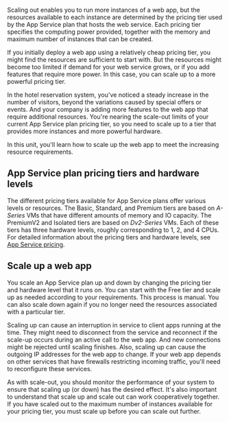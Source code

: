 Scaling out enables you to run more instances of a web app, but the resources available to each instance are determined by the pricing tier used by the App Service plan that hosts the web service. Each pricing tier specifies the computing power provided, together with the memory and maximum number of instances that can be created.

If you initially deploy a web app using a relatively cheap pricing tier, you might find the resources are sufficient to start with. But the resources might become too limited if demand for your web service grows, or if you add features that require more power. In this case, you can scale up to a more powerful pricing tier.

In the hotel reservation system, you've noticed a steady increase in the number of visitors, beyond the variations caused by special offers or events. And your company is adding more features to the web app that require additional resources. You're nearing the scale-out limits of your current App Service plan pricing tier, so you need to scale up to a tier that provides more instances and more powerful hardware.

In this unit, you'll learn how to scale up the web app to meet the increasing resource requirements.

## App Service plan pricing tiers and hardware levels

The different pricing tiers available for App Service plans offer various levels or resources. The Basic, Standard, and Premium tiers are based on *A-Series* VMs that have different amounts of memory and IO capacity. The PremiumV2 and Isolated tiers are based on *Dv2-Series* VMs. Each of these tiers has three hardware levels, roughly corresponding to 1, 2, and 4 CPUs. For detailed information about the pricing tiers and hardware levels, see [App Service pricing](https://azure.microsoft.com/pricing/details/app-service/windows/).

## Scale up a web app

You scale an App Service plan up and down by changing the pricing tier and hardware level that it runs on. You can start with the Free tier and scale up as needed according to your requirements. This process is manual. You can also scale down again if you no longer need the resources associated with a particular tier.

Scaling up can cause an interruption in service to client apps running at the time. They might need to disconnect from the service and reconnect if the scale-up occurs during an active call to the web app. And new connections might be rejected until scaling finishes. Also, scaling up can cause the outgoing IP addresses for the web app to change. If your web app depends on other services that have firewalls restricting incoming traffic, you'll need to reconfigure these services.

As with scale-out, you should monitor the performance of your system to ensure that scaling up (or down) has the desired effect. It's also important to understand that scale up and scale out can work cooperatively together. If you have scaled out to the maximum number of instances available for your pricing tier, you must scale up before you can scale out further.
